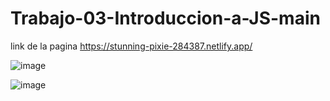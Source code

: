 # Trabajo-03-Introduccion-a-JS-main
link de la pagina
https://stunning-pixie-284387.netlify.app/


![image](https://user-images.githubusercontent.com/111819119/205463832-76116d31-a28e-4949-9372-829195815b05.png)

![image](https://user-images.githubusercontent.com/111819119/205463844-a15b7d45-c709-49e1-9fd7-2cc0f8e2427b.png)
